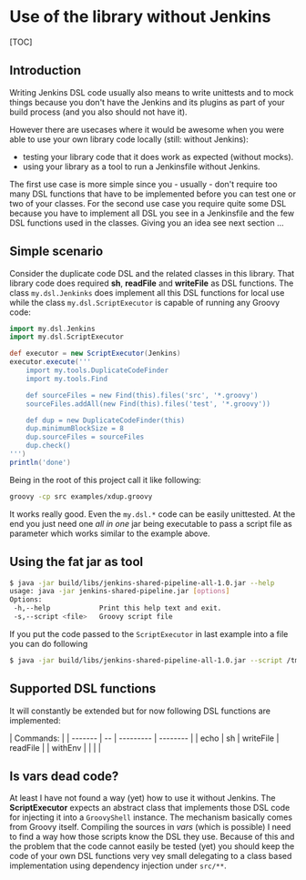 # Use of the library without Jenkins

[TOC]

## Introduction

Writing Jenkins DSL code usually also means to write unittests and
to mock things because you don't have the Jenkins and its
plugins as part of your build process (and you also should not have it).

However there are usecases where it would be awesome when you were
able to use your own library code locally (still: without Jenkins):

 - testing your library code that it does work as expected (without mocks).
 - using your library as a tool to run a Jenkinsfile without Jenkins.

The first use case is more simple since you - usually - don't require too
many DSL functions that have to be implemented before you can test one or
two of your classes. For the second use case you require quite some DSL
because you have to implement all DSL you see in a Jenkinsfile and the
few DSL functions used in the classes. Giving you an idea see next section ...

## Simple scenario

Consider the duplicate code DSL and the related classes in this library.
That library code does required **sh**, **readFile** and **writeFile** as DSL functions.
The class `my.dsl.Jenkinks` does implement all this DSL functions for local use
while the class `my.dsl.ScriptExecutor` is capable of running any Groovy code:

```groovy
import my.dsl.Jenkins
import my.dsl.ScriptExecutor

def executor = new ScriptExecutor(Jenkins)
executor.execute('''
    import my.tools.DuplicateCodeFinder
    import my.tools.Find

    def sourceFiles = new Find(this).files('src', '*.groovy')
    sourceFiles.addAll(new Find(this).files('test', '*.groovy'))

    def dup = new DuplicateCodeFinder(this)
    dup.minimumBlockSize = 8
    dup.sourceFiles = sourceFiles
    dup.check()
''')
println('done')
```

Being in the root of this project call it like following:

```bash
groovy -cp src examples/xdup.groovy
```

It works really good. Even the `my.dsl.*` code can be easily unittested.
At the end you just need one *all in one* jar being executable to
pass a script file as parameter which works similar to the example above.

## Using the fat jar as tool

```bash
$ java -jar build/libs/jenkins-shared-pipeline-all-1.0.jar --help
usage: java -jar jenkins-shared-pipeline.jar [options]
Options:
 -h,--help            Print this help text and exit.
 -s,--script <file>   Groovy script file
```

If you put the code passed to the `ScriptExecutor` in last example into a file
you can do following

```bash
$ java -jar build/libs/jenkins-shared-pipeline-all-1.0.jar --script /tmp/xdup.groovy
```

## Supported DSL functions

It will constantly be extended but for now
following DSL functions are implemented:

| Commands:                           |
| ------- | -- | --------- | -------- |
| echo    | sh | writeFile | readFile |
| withEnv |    |           |          |


## Is vars dead code?

At least I have not found a way (yet) how to use it without Jenkins.
The **ScriptExecutor** expects an abstract class that implements those DSL
code for injecting it into a `GroovyShell` instance. The mechanism basically
comes from Groovy itself. Compiling the sources in *vars* (which is possible)
I need to find a way how those scripts know the DSL they use. Because of this
and the problem that the code cannot easily be tested (yet) you should keep the
code of your own DSL functions very vey small delegating to a class based
implementation using dependency injection under `src/**`.




